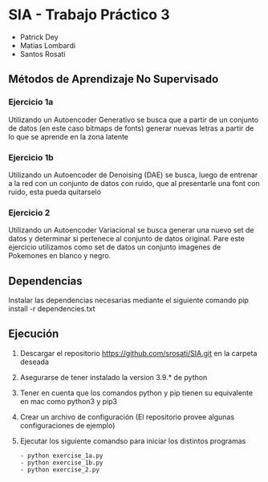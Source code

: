 # SIA - Trabajo Práctico 3

-   Patrick Dey
-   Matias Lombardi
-   Santos Rosati

## **Métodos de Aprendizaje No Supervisado**

### **Ejercicio 1a**

Utilizando un Autoencoder Generativo se busca que a partir de un conjunto de datos (en este caso bitmaps de fonts) generar nuevas letras a partir de lo que se aprende en la zona latente

### **Ejercicio 1b**

Utilizando un Autoencoder de Denoising (DAE) se busca, luego de entrenar a la red con un conjunto de datos con ruido, que al presentarle una font con ruido, esta pueda quitarselo

### **Ejercicio 2**

Utilizando un Autoencoder Variacional se busca generar una nuevo set de datos y determinar si pertenece al conjunto de datos original. Pare este ejercicio utilizamos como set de datos un conjunto imagenes de Pokemones en blanco y negro.

## Dependencias

Instalar las dependencias necesarias mediante el siguiente comando
pip install -r dependencies.txt

## Ejecución

1.  Descargar el repositorio https://github.com/srosati/SIA.git en la carpeta deseada
2.  Asegurarse de tener instalado la version 3.9.\* de python
3.  Tener en cuenta que los comandos python y pip tienen su equivalente en mac como python3 y pip3
4.  Crear un archivo de configuración (El repositorio provee algunas configuraciones de ejemplo)

5.  Ejecutar los siguiente comandso para iniciar los distintos programas

        - python exercise_1a.py
        - python exercise_1b.py
        - python exercise_2.py
